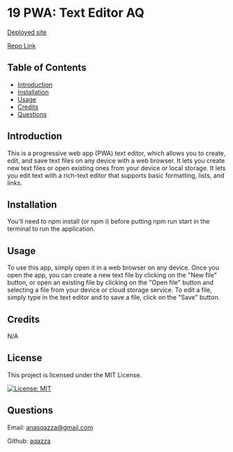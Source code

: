 # 19 PWA: Text Editor AQ
[Deployed site](https://pwa-text-editor-aq.herokuapp.com/)


[Repo Link](https://github.com/aqazza/Text-Editor-AQ)




## Table of Contents

- [Introduction](#introduction)
- [Installation](#installation)
- [Usage](#usage)
- [Credits](#credits)
- [Questions](#questions)

## Introduction

This is a progressive web app (PWA) text editor, which allows you to create, edit, and save text files on any device with a web browser. It lets you create new text files or open existing ones from your device or local storage. It lets you edit text with a rich-text editor that supports basic formatting, lists, and links.

## Installation

You'll need to npm install (or npm i) before putting npm run start in the terminal to run the application.

## Usage
To use this app, simply open it in a web browser on any device. Once you open the app, you can create a new text file by clicking on the "New file" button, or open an existing file by clicking on the "Open file" button and selecting a file from your device or cloud storage service. To edit a file, simply type in the text editor and to save a file, click on the "Save" button.

## Credits


N/A

## License



This project is licensed under the MIT License.

[![License: MIT](https://img.shields.io/badge/License-MIT-yellow.svg)](https://opensource.org/licenses/MIT)

## Questions



Email: anasqazza@gmail.com

Github: [aqazza](https://github.com/aqazza)
